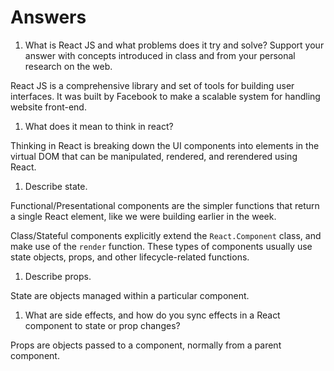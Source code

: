 # Answers

1. What is React JS and what problems does it try and solve? Support your answer with concepts introduced in class and from your personal research on the web.

React JS is a comprehensive library and set of tools for building user interfaces. It was built by Facebook to make a scalable system for handling website front-end.

1. What does it mean to think in react?

Thinking in React is breaking down the UI components into elements in the virtual DOM that can be manipulated, rendered, and rerendered using React.

1. Describe state.

Functional/Presentational components are the simpler functions that return a single React element, like we were building earlier in the week.

Class/Stateful components explicitly extend the `React.Component` class, and make use of the `render` function. These types of components usually use state objects, props, and other lifecycle-related functions.

1. Describe props.

State are objects managed within a particular component.

1. What are side effects, and how do you sync effects in a React component to state or prop changes?

Props are objects passed to a component, normally from a parent component.
